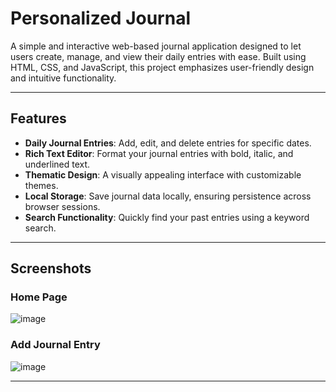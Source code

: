 # Personalized Journal  

A simple and interactive web-based journal application designed to let users create, manage, and view their daily entries with ease. Built using HTML, CSS, and JavaScript, this project emphasizes user-friendly design and intuitive functionality.  

---

## Features  

- **Daily Journal Entries**: Add, edit, and delete entries for specific dates.  
- **Rich Text Editor**: Format your journal entries with bold, italic, and underlined text.  
- **Thematic Design**: A visually appealing interface with customizable themes.  
- **Local Storage**: Save journal data locally, ensuring persistence across browser sessions.  
- **Search Functionality**: Quickly find your past entries using a keyword search.  

---

## Screenshots  

### Home Page  
![image](https://github.com/user-attachments/assets/3ca50315-b5ac-4ab3-a7d6-ae6f4a771945)


### Add Journal Entry  
![image](https://github.com/user-attachments/assets/81ea3034-427b-4a32-bf16-a13abbfec3e2)



---


